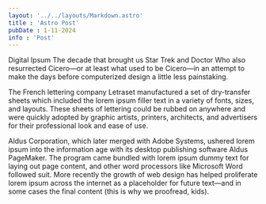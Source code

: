 ```yaml
---
layout: '../../layouts/Markdown.astro'
title : 'Astro Post'
pubDate : 1-11-2024
info : 'Post'
---
```


Digital Ipsum
The decade that brought us Star Trek and Doctor Who also resurrected Cicero—or at least what used to be Cicero—in an attempt to make the days before computerized design a little less painstaking.

The French lettering company Letraset manufactured a set of dry-transfer sheets which included the lorem ipsum filler text in a variety of fonts, sizes, and layouts. These sheets of lettering could be rubbed on anywhere and were quickly adopted by graphic artists, printers, architects, and advertisers for their professional look and ease of use.

Aldus Corporation, which later merged with Adobe Systems, ushered lorem ipsum into the information age with its desktop publishing software Aldus PageMaker. The program came bundled with lorem ipsum dummy text for laying out page content, and other word processors like Microsoft Word followed suit. More recently the growth of web design has helped proliferate lorem ipsum across the internet as a placeholder for future text—and in some cases the final content (this is why we proofread, kids).